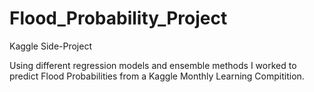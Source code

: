 # Flood_Probability_Project
Kaggle Side-Project

Using different regression models and ensemble methods I worked to predict Flood Probabilities from a Kaggle Monthly Learning Compitition.

